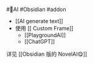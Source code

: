 #🤖️AI #Obsidian #addon 

- [[AI generate text]]
- 使用 [[ Custom Frame]]
	- [[PlaygroundAI]]
	- [[ChatGPT]]

详见 [[Obsidian 版的 NovelAI😋]]

